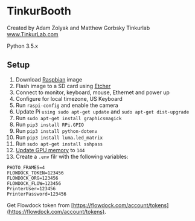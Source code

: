 # TinkurBooth

Created by Adam Zolyak and Matthew Gorbsky
Tinkurlab
www.TinkurLab.com

Python 3.5.x

## Setup

1. Download [Raspbian](https://www.raspberrypi.org/downloads/raspbian/) image
1. Flash image to a SD card using [Etcher](https://www.balena.io/etcher/)
1. Connect to monitor, keyboard, mouse, Ethernet and power up
1. Configure for local timezone, US Keyboard
1. Run `raspi-config` and enable the camera
1. Update Pi `using sudo apt-get update` and `sudo apt-get dist-upgrade`
1. Run `sudo apt-get install graphicsmagick`
1. Run `pip3 install RPi.GPIO`
1. Run `pip3 install python-dotenv`
1. Run `pip3 install luma.led_matrix`
1. Run `sudo apt-get install sshpass`
1. [Update GPU memory](https://raspberrypi.stackexchange.com/questions/13764/what-causes-enospc-error-when-using-the-raspberry-pi-camera-module) to `144`
1. Create a `.env` filr with the following variables:

```
PHOTO_FRAMES=4
FLOWDOCK_TOKEN=123456
FLOWDOCK_ORG=123456
FLOWDOCK_FLOW=123456
PrinterUser=123456
PrinterPassword=123456
```

Get Flowdock token from [https://flowdock.com/account/tokens](https://flowdock.com/account/tokens).
